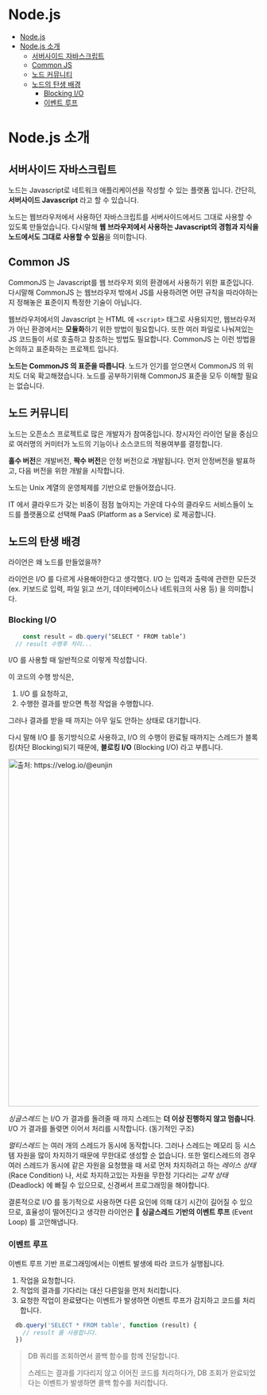 # Node.js

- [Node.js](#nodejs)
- [Node.js 소개](#nodejs-소개)
  - [서버사이드 자바스크립트](#서버사이드-자바스크립트)
  - [Common JS](#common-js)
  - [노드 커뮤니티](#노드-커뮤니티)
  - [노드의 탄생 배경](#노드의-탄생-배경)
    - [Blocking I/O](#blocking-io)
    - [이벤트 루프](#이벤트-루프)

# Node.js 소개

## 서버사이드 자바스크립트
노드는 Javascript로 네트워크 애플리케이션을 작성할 수 있는 플랫폼 입니다. 간단히, **서버사이드 Javascript** 라고 할 수 있습니다.

노드는 웹브라우저에서 사용하던 자바스크립트를 서버사이드에서드 그대로 사용할 수 있도록 만들었습니다. 다시말해 **웹 브라우저에서 사용하는 Javascript의 경험과 지식을 노드에서도 그대로 사용할 수 있음**을 의미합니다.


## Common JS

CommonJS 는 Javascript를 웹 브라우저 외의 환경에서 사용하기 위한 표준입니다. 다시말해 CommonJS 는 웹브라우저 밖에서 JS를 사용하려면 어떤 규칙을 따라야하는지 정해놓은 표준이지 특정한 기술이 아닙니다.

웹브라우저에서의 Javascript 는 HTML 에 `<script>` 태그로 사용되지만, 웹브라우저가 아닌 환경에서는 **모듈화**하기 위한 방법이 필요합니다. 또한 여러 파일로 나눠져있는 JS 코드들이 서로 호출하고 참조하는 방법도 필요합니다. CommonJS 는 이런 방법을 논의하고 표준화하는 프로젝트 입니다.

**노드는 CommonJS 의 표준을 따릅니다**. 노드가 인기를 얻으면서 CommonJS 의 위치도 더욱 확고해졌습니다. 노드를 공부하기위해 CommonJS 표준을 모두 이해할 필요는 없습니다.

## 노드 커뮤니티

노드는 오픈소스 프로젝트로 많은 개발자가 참여중입니다. 창시자인 라이언 달을 중심으로 여러명의 커미터가 노드의 기능이나 소스코드의 적용여부를 결정합니다.

**홀수 버전**은 개발버전, **짝수 버전**은 안정 버전으로 개발됩니다.
먼저 안정버전을 발표하고, 다음 버전을 위한 개발을 시작합니다. 

노드는 Unix 계열의 운영체제를 기반으로 만들어졌습니다.

IT 에서 클라우드가 갖는 비중이 점점 높아지는 가운데 다수의 클라우드 서비스들이 노드를 플랫폼으로 선택해 PaaS (Platform as a Service) 로 제공합니다. 

## 노드의 탄생 배경

라이언은 왜 노드를 만들었을까?

라이언은 I/O 를 다르게 사용해야한다고 생각했다. I/O 는 입력과 출력에 관련한 모든것 (ex. 키보드로 입력, 파일 읽고 쓰기, 데이터베이스나 네트워크의 사용 등) 을 의미합니다. 

### Blocking I/O

``` js
	const result = db.query(‘SELECT * FROM table’)
  // result 수행후 처리...
```

I/O 를 사용할 때 일반적으로 이렇게 작성합니다.

이 코드의 수행 방식은,

1. I/O 를 요청하고,
2. 수행한 결과를 받으면 특정 작업을 수행합니다.

그러나 결과를 받을 때 까지는 아무 일도 안하는 상태로 대기합니다.

다시 말해  I/O 를 동기방식으로 사용하고, I/O 의 수행이 완료될 때까지는 스레드가 블록킹(차단 Blocking)되기 때문에, **블로킹 I/O** (Blocking I/O) 라고 부릅니다.

<img src="https://media.vlpt.us/images/eunjin/post/c63d6950-7ae7-439a-9ee8-d6f145d6808a/Screen%20Shot%202021-01-17%20at%204.18.53%20PM.png" width=700 alt="출처: https://velog.io/@eunjin">


*싱글스레드* 는 I/O 가 결과를 돌려줄 때 까지 스레드는 **더 이상 진행하지 않고 멈춥니다**. I/O 가 결과를 돌렺면 이어서 처리를 시작합니다. (동기적인 구조)

*멀티스레드* 는 여러 개의 스레드가 동시에 동작합니다. 그러나 스레드는 메모리 등 시스템 자원을 많이 차지하기 때문에 무한대로 생성할 순 없습니다. 또한 멀티스레드의 경우 여러 스레드가 동시에 같은 자원을 요청했을 때 서로 먼저 차지하려고 하는 *레이스 상태*(Race Condition) 나, 서로 차지하고있는 자원을 무한정 기다리는 *교착 상태*(Deadlock) 에 빠질 수 있으므로, 신경써서 프로그래밍을 해야합니다.

결론적으로 I/O 를 동기적으로 사용하면 다른 요인에 의해 대기 시간이 길어질 수 있으므로, 효율성이 떨어진다고 생각한 라이언은 🌹 **싱글스레드 기반의 이벤트 루프** (Event Loop) 를 고안해냅니다.

### 이벤트 루프

이벤트 루프 기반 프로그래밍에서는 이벤트 발생에 따라 코드가 실행됩니다.

1. 작업을 요청합니다.
2. 작업의 결과를 기다리는 대신 다른일을 먼저 처리합니다.
3. 요청한 작업이 완료됐다는 이벤트가 발생하면 이벤트 루프가 감지하고 코드를 처리합니다.

``` js
  db.query('SELECT * FROM table', function (result) {
    // result 를 사용합니다.
  })
```
> DB 쿼리를 조회하면서 콜백 함수를 함께 전달합니다.
> 
> 스레드는 결과를 기다리지 않고 이어진 코드를 처리하다가, DB 조회가 완료되었다는 이벤트가 발생하면 콜백 함수를 처리합니다.